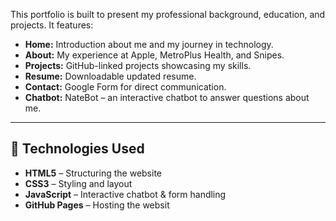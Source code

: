 This portfolio is built to present my professional background, education, and projects. It features:  

- **Home:** Introduction about me and my journey in technology.  
- **About:** My experience at Apple, MetroPlus Health, and Snipes.  
- **Projects:** GitHub-linked projects showcasing my skills.  
- **Resume:** Downloadable updated resume.  
- **Contact:** Google Form for direct communication.  
- **Chatbot:** NateBot – an interactive chatbot to answer questions about me.  

---

## 🔧 Technologies Used  
- **HTML5** – Structuring the website  
- **CSS3** – Styling and layout  
- **JavaScript** – Interactive chatbot & form handling  
- **GitHub Pages** – Hosting the websit
